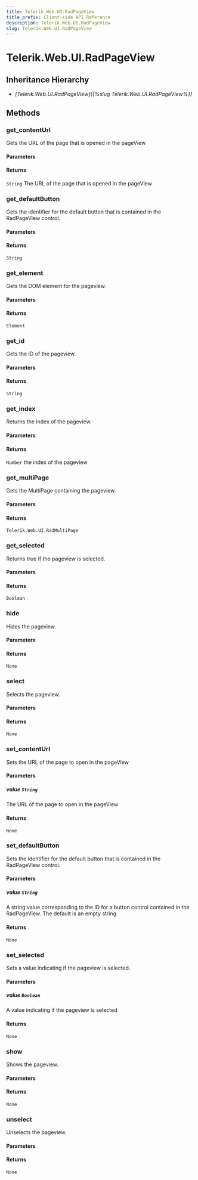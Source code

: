 ```yaml
---
title: Telerik.Web.UI.RadPageView
title_prefix: Client-side API Reference
description: Telerik.Web.UI.RadPageView
slug: Telerik.Web.UI.RadPageView
---
```


# Telerik.Web.UI.RadPageView  

## Inheritance Hierarchy

* *[Telerik.Web.UI.RadPageView]({%slug Telerik.Web.UI.RadPageView%})*


## Methods

### get_contentUrl

Gets the URL of the page that is opened in the pageView

#### Parameters

#### Returns

`String` The URL of the page that is opened in the pageView

### get_defaultButton

Gets the identifier for the default button that is contained in the RadPageView control.

#### Parameters

#### Returns

`String` 

### get_element

Gets the DOM element for the pageview.

#### Parameters

#### Returns

`Element` 

### get_id

Gets the ID of the pageview.

#### Parameters

#### Returns

`String` 

### get_index

Returns the index of the pageview.

#### Parameters

#### Returns

`Number` the index of the pageview

### get_multiPage

Gets the MultiPage containing the pageview.

#### Parameters

#### Returns

`Telerik.Web.UI.RadMultiPage` 

### get_selected

Returns true if the pageview is selected.

#### Parameters

#### Returns

`Boolean` 

### hide

Hides the pageview.

#### Parameters

#### Returns

`None` 

### select

Selects the pageview.

#### Parameters

#### Returns

`None` 

### set_contentUrl

Sets the URL of the page to open in the pageView

#### Parameters

##### value `String`

The URL of the page to open in the pageView

#### Returns

`None` 

### set_defaultButton

Sets the identifier for the default button that is contained in the RadPageView control.

#### Parameters

##### value `String`

 A string value corresponding to the ID for a button control contained in the RadPageView. The default is an empty string

#### Returns

`None` 

### set_selected

Sets a value indicating if the pageview is selected.

#### Parameters

##### value `Boolean`

A value indicating if the pageview is selected

#### Returns

`None` 

### show

Shows the pageview.

#### Parameters

#### Returns

`None` 

### unselect

Unselects the pageview.

#### Parameters

#### Returns

`None` 


